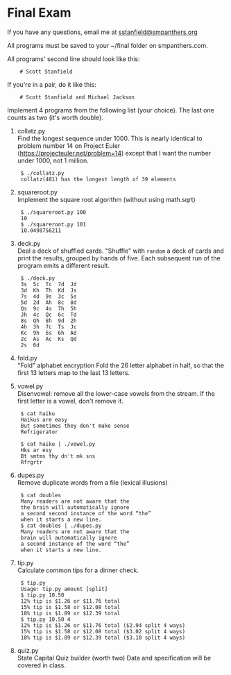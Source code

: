 Final Exam
==========

If you have any questions, email me at sstanfield@smpanthers.org

All programs must be saved to your ~/final folder on smpanthers.com.

All programs' second line should look like this:

        # Scott Stanfield

If you're in a pair, do it like this:

        # Scott Stanfield and Michael Jackson

Implement 4 programs from the following list (your choice). The last one
counts as two (it's worth double).

1. collatz.py   
Find the longest sequence under 1000. This is nearly identical to
problem number 14 on Project Euler (https://projecteuler.net/problem=14)
except that I want the number under 1000, not 1 million.

        $ ./collatz.py 
        collatz(481) has the longest length of 39 elements

2. squareroot.py  
Implement the square root algorithm (without using math.sqrt)

        $ ./squareroot.py 100
        10
        $ ./squareroot.py 101
        10.0498756211

3. deck.py  
Deal a deck of shuffled cards. "Shuffle" with `random` a deck of cards and print the results, grouped by
hands of five. Each subsequent run of the program emits a different result.

        $ ./deck.py
        3s  5c  Tc  7d  Jd
        3d  Kh  Th  Kd  Js
        7s  4d  9s  3c  5s
        5d  2d  Ah  8c  8d
        Qs  9c  4s  7h  5h
        Jh  4c  Qc  6c  Td
        8s  Qh  8h  9d  2h
        4h  3h  7c  Ts  Jc
        Kc  9h  6s  6h  Ad
        2c  As  Ac  Ks  Qd
        2s  6d

4. fold.py      
"Fold" alphabet encryption
Fold the 26 letter alphabet in half, so that the first 13 letters map to
the last 13 letters. 


5. vowel.py     
Disenvowel: remove all the lower-case vowels from the stream.
If the first letter is a vowel, don't remove it. 

        $ cat haiku
        Haikus are easy
        But sometimes they don't make sense
        Refrigerator

        $ cat haiku | ./vowel.py
        Hks ar esy
        Bt smtms thy dn't mk sns
        Rfrgrtr

6. dupes.py     
Remove duplicate words from a file (lexical illusions)

        $ cat doubles
        Many readers are not aware that the
        the brain will automatically ignore
        a second second instance of the word “the”
        when it starts a new line.
        $ cat doubles | ./dupes.py
        Many readers are not aware that the
        brain will automatically ignore
        a second instance of the word “the”
        when it starts a new line.

7. tip.py       
Calculate common tips for a dinner check.  

		$ tip.py
		Usage: tip.py amount [split]
		$ tip.py 10.50 
		12% tip is $1.26 or $11.76 total 
		15% tip is $1.58 or $12.08 total
		18% tip is $1.89 or $12.39 total 
		$ tip.py 10.50 4
		12% tip is $1.26 or $11.76 total ($2.94 split 4 ways)
		15% tip is $1.58 or $12.08 total ($3.02 split 4 ways)
		18% tip is $1.89 or $12.39 total ($3.10 split 4 ways)

8. quiz.py      
State Capital Quiz builder (worth two)
Data and specification will be covered in class.



